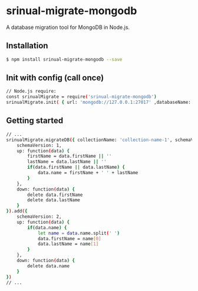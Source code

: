 # srinual-migrate-mongodb
A database migration tool for MongoDB in Node.js. 

## Installation
````bash
$ npm install srinual-migrate-mongodb --save
````

## Init with config (call once)
````bash
// Node.js require:
const srinualMigrate = require('srinual-migrate-mongodb')
srinualMigrate.init( { url: 'mongodb://127.0.0.1:27017' ,databaseName:'database-name', options: { useUnifiedTopology: true }  } )
````

## Getting started
````bash
// ...
srinualMigrate.migrateDB({ collectionName: 'collection-name-1', schemaVersion: 2, enable: true  }).add({
    schemaVersion: 1,
    up: function(data) {
        firstName = data.firstName || ''
        lastName = data.lastName || ''
        if(data.firstName || data.lastName) {
            data.name = firstName + ' ' + lastName
        }
    },
    down: function(data) {
        delete data.firstName
        delete data.lastName
    }
}).add({
    schemaVersion: 2,
    up: function(data) {
        if(data.name) {
            let name = data.name.split(' ')
            data.firstName = name[0]
            data.lastName = name[1]
        }
    },
    down: function(data) {
        delete data.name
    }
})
// ...
````